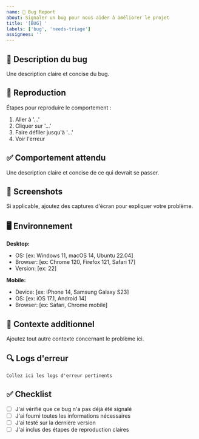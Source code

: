 ```yaml
---
name: 🐛 Bug Report
about: Signaler un bug pour nous aider à améliorer le projet
title: '[BUG] '
labels: ['bug', 'needs-triage']
assignees: ''
---
```


## 🐛 Description du bug

Une description claire et concise du bug.

## 🔄 Reproduction

Étapes pour reproduire le comportement :

1. Aller à '...'
2. Cliquer sur '...'
3. Faire défiler jusqu'à '...'
4. Voir l'erreur

## ✅ Comportement attendu

Une description claire et concise de ce qui devrait se passer.

## 📸 Screenshots

Si applicable, ajoutez des captures d'écran pour expliquer votre problème.

## 🖥️ Environnement

**Desktop:**

- OS: [ex: Windows 11, macOS 14, Ubuntu 22.04]
- Browser: [ex: Chrome 120, Firefox 121, Safari 17]
- Version: [ex: 22]

**Mobile:**

- Device: [ex: iPhone 14, Samsung Galaxy S23]
- OS: [ex: iOS 17.1, Android 14]
- Browser: [ex: Safari, Chrome mobile]

## 📝 Contexte additionnel

Ajoutez tout autre contexte concernant le problème ici.

## 🔍 Logs d'erreur

```
Collez ici les logs d'erreur pertinents
```

## ✅ Checklist

- [ ] J'ai vérifié que ce bug n'a pas déjà été signalé
- [ ] J'ai fourni toutes les informations nécessaires
- [ ] J'ai testé sur la dernière version
- [ ] J'ai inclus des étapes de reproduction claires
